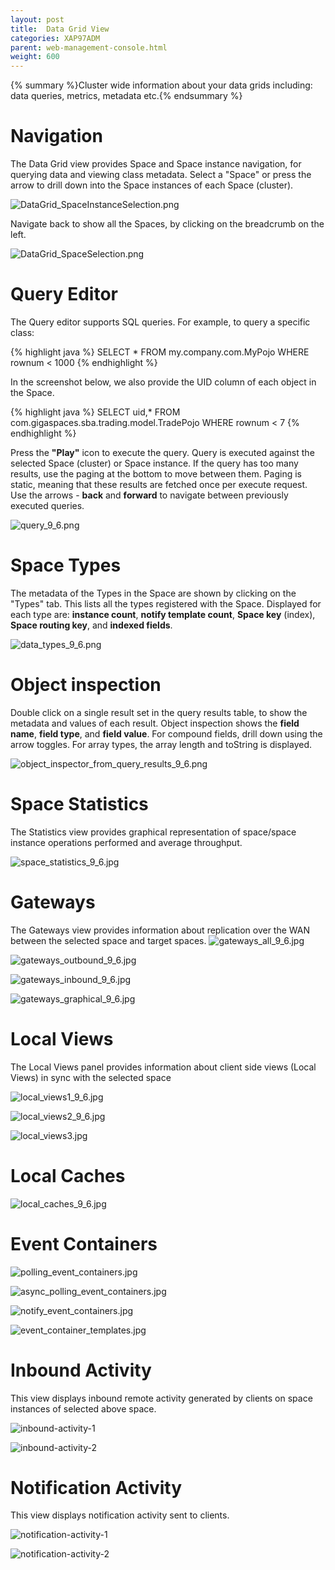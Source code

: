 ```yaml
---
layout: post
title:  Data Grid View
categories: XAP97ADM
parent: web-management-console.html
weight: 600
---
```


{% summary %}Cluster wide information about your data grids including: data queries, metrics, metadata etc.{% endsummary %}


# Navigation

The Data Grid view provides Space and Space instance navigation, for querying data and viewing class metadata.
Select a "Space" or press the arrow to drill down into the Space instances of each Space (cluster).

![DataGrid_SpaceInstanceSelection.png](/attachment_files/DataGrid_SpaceInstanceSelection.png)

Navigate back to show all the Spaces, by clicking on the breadcrumb on the left.

![DataGrid_SpaceSelection.png](/attachment_files/DataGrid_SpaceSelection.png)


# Query Editor

The Query editor supports SQL queries. For example, to query a specific class:

{% highlight java %}
SELECT * FROM my.company.com.MyPojo WHERE rownum < 1000
{% endhighlight %}

In the screenshot below, we also provide the UID column of each object in the Space.

{% highlight java %}
SELECT uid,* FROM com.gigaspaces.sba.trading.model.TradePojo WHERE rownum < 7
{% endhighlight %}

Press the **"Play"** icon to execute the query. Query is executed against the selected Space (cluster) or Space instance.
If the query has too many results, use the paging at the bottom to move between them. Paging is static, meaning that these results are fetched once per execute request.
Use the arrows - **back** and **forward** to navigate between previously executed queries.

![query_9_6.png](/attachment_files/query_9_6.png)


# Space Types

The metadata of the Types in the Space are shown by clicking on the "Types" tab. This lists all the types registered with the Space.
Displayed for each type are: **instance count**, **notify template count**, **Space key** (index), **Space routing key**, and **indexed fields**.

![data_types_9_6.png](/attachment_files/data_types_9_6.png)


# Object inspection

Double click on a single result set in the query results table, to show the metadata and values of each result.
Object inspection shows the **field name**, **field type**, and **field value**. For compound fields, drill down using the arrow toggles.
For array types, the array length and toString is displayed.

![object_inspector_from_query_results_9_6.png](/attachment_files/object_inspector_from_query_results_9_6.png)


# Space Statistics

The Statistics view provides graphical representation of space/space instance operations performed and average throughput.

![space_statistics_9_6.jpg](/attachment_files/space_statistics_9_6.jpg)


# Gateways

The Gateways view provides information about replication over the WAN between the selected space and target spaces.
![gateways_all_9_6.jpg](/attachment_files/gateways_all_9_6.jpg)

![gateways_outbound_9_6.jpg](/attachment_files/gateways_outbound_9_6.jpg)

![gateways_inbound_9_6.jpg](/attachment_files/gateways_inbound_9_6.jpg)

![gateways_graphical_9_6.jpg](/attachment_files/gateways_graphical_9_6.jpg)


# Local Views

The Local Views panel provides information about client side views (Local Views) in sync with the selected space

![local_views1_9_6.jpg](/attachment_files/local_views1_9_6.jpg)

![local_views2_9_6.jpg](/attachment_files/local_views2_9_6.jpg)

![local_views3.jpg](/attachment_files/local_views3.jpg)


# Local Caches

![local_caches_9_6.jpg](/attachment_files/local_caches_9_6.jpg)


# Event Containers

![polling_event_containers.jpg](/attachment_files/polling_event_containers.jpg)

![async_polling_event_containers.jpg](/attachment_files/async_polling_event_containers.jpg)

![notify_event_containers.jpg](/attachment_files/notify_event_containers.jpg)

![event_container_templates.jpg](/attachment_files/event_container_templates.jpg)


# Inbound Activity

This view displays inbound remote activity generated by clients on space instances of selected above space.

![inbound-activity-1](/attachment_files/inbound-activity-1.jpg)

![inbound-activity-2](/attachment_files/inbound-activity-2.jpg)


# Notification Activity

This view displays notification activity sent to clients.

![notification-activity-1](/attachment_files/notification-activity-1.jpg)

![notification-activity-2](/attachment_files/notification-activity-2.jpg)



